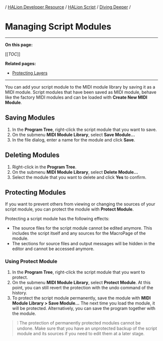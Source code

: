 / [HALion Developer Resource](../../HALion-Developer-Resource.md) / [HALion Script](./HALion-Script.md) / [Diving Deeper](./Diving-Deeper.md) /

# Managing Script Modules

---

**On this page:**

[[_TOC_]]

**Related pages:**

* [Protecting Layers](./Protecting-Layers.md)

---

You can add your script module to the MIDI module library by saving it as a MIDI module. Script modules that have been saved as MIDI module, behave like the factory MIDI modules and can be loaded with **Create New MIDI Module**.

## Saving Modules

1. In the **Program Tree**, right-click the script module that you want to save.
1. On the submenu **MIDI Module Library**, select **Save Module...**
1. In the file dialog, enter a name for the module and click **Save**.

## Deleting Modules

1. Right-click in the **Program Tree**.
1. On the submenu **MIDI Module Library**, select **Delete Module...**
1. Select the module that you want to delete and click **Yes** to confirm.

## Protecting Modules

If you want to prevent others from viewing or changing the sources of your script module, you can protect the module with **Protect Module**.

Protecting a script module has the following effects:

* The source files for the script module cannot be edited anymore. This includes the script itself and any sources for the MacroPage of the module.
* The sections for source files and output messages will be hidden in the editor and cannot be accessed anymore.

### Using Protect Module

1. In the **Program Tree**, right-click the script module that you want to protect.
1. On the submenu **MIDI Module Library**, select **Protect Module**. At this point, you can still revert the protection with the undo command of the history.
1. To protect the script module permanently, save the module with **MIDI Module Library > Save Module...** The next time you load the module, it will be protected. Alternatively, you can save the program together with the module.

>&#10069; The protection of permanently protected modules cannot be undone. Make sure that you have an unprotected backup of the script module and its sources if you need to edit them at a later stage.